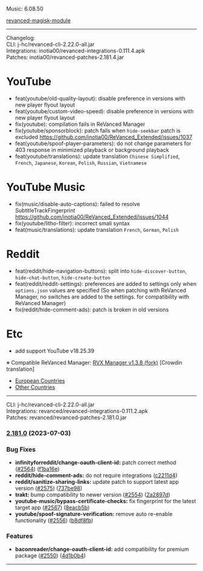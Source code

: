 Music: 6.08.50  

[revanced-magisk-module](https://github.com/j-hc/revanced-magisk-module)  

---
Changelog:  
CLI: j-hc/revanced-cli-2.22.0-all.jar  
Integrations: inotia00/revanced-integrations-0.111.4.apk  
Patches: inotia00/revanced-patches-2.181.4.jar  

YouTube
==
- feat(youtube/old-quality-layout): disable preference in versions with new player flyout layout
- feat(youtube/custom-video-speed): disable preference in versions with new player flyout layout
- fix(youtube): compilation fails in ReVanced Manager
- fix(youtube/sponsorblock): patch fails when `hide-seekbar` patch is excluded https://github.com/inotia00/ReVanced_Extended/issues/1037
- feat(youtube/spoof-player-parameters): do not change parameters for 403 response in minimized playback or background playback
- feat(youtube/translations): update translation
`Chinese Simplified`, `French`, `Japanese`, `Korean`, `Polish`, `Russian`, `Vietnamese`


YouTube Music
==
- fix(music/disable-auto-captions): failed to resolve SubtitleTrackFingerprint https://github.com/inotia00/ReVanced_Extended/issues/1044
- fix(youtube/litho-filter): incorrect smali syntax
- feat(music/translations): update translation
`French`, `German`, `Polish`


Reddit
==
- feat(reddit/hide-navigation-buttons): split into `hide-discover-button`, `hide-chat-button`, `hide-create-button`
- feat(reddit/reddit-settings): preferences are added to settings only when `options.json` values are specified
(So when patching with ReVanced Manager, no switches are added to the settings. for compatibility with ReVanced Manager)
- fix(reddit/hide-comment-ads): patch is broken in old versions


Etc
==
- add support YouTube v18.25.39


※ Compatible ReVanced Manager: [RVX Manager v1.3.8 (fork)](https://github.com/inotia00/revanced-manager/releases/tag/v1.3.8)
[Crowdin translation]
- [European Countries](https://crowdin.com/project/revancedextendedeu)
- [Other Countries](https://crowdin.com/project/revancedextended)


---
CLI: j-hc/revanced-cli-2.22.0-all.jar  
Integrations: revanced/revanced-integrations-0.111.2.apk  
Patches: revanced/revanced-patches-2.181.0.jar  

### [2.181.0](https://github.com/revanced/revanced-patches/compare/v2.180.0...v2.181.0) (2023-07-03)
### Bug Fixes
* **infinityforreddit/change-oauth-client-id:** patch correct method ([#2564](https://github.com/revanced/revanced-patches/issues/2564)) ([f1ba16e](https://github.com/revanced/revanced-patches/commit/f1ba16ebfe2fda86af96d094481ed472eebcb4f9))
* **reddit/hide-comment-ads:** do not require integrations ([c2211d4](https://github.com/revanced/revanced-patches/commit/c2211d458d5cab030999e604a87cc1d02805b7ef))
* **reddit/sanitize-sharing-links:** update patch to support latest app version ([#2575](https://github.com/revanced/revanced-patches/issues/2575)) ([737be98](https://github.com/revanced/revanced-patches/commit/737be9815bad985328bbbead4d32f9398241eef2))
* **trakt:** bump compatibility to newer version ([#2554](https://github.com/revanced/revanced-patches/issues/2554)) ([2a2897d](https://github.com/revanced/revanced-patches/commit/2a2897dc9e81799a3318875122fc7b49692e3764))
* **youtube-music/bypass-certificate-checks:** fix fingerprint for the latest target app ([#2567](https://github.com/revanced/revanced-patches/issues/2567)) ([8eacb5b](https://github.com/revanced/revanced-patches/commit/8eacb5b5ace816da4d98b990eff0ea208691660c))
* **youtube/spoof-signature-verification:** remove auto re-enable functionality ([#2556](https://github.com/revanced/revanced-patches/issues/2556)) ([b8df8fb](https://github.com/revanced/revanced-patches/commit/b8df8fb99707fdac32e272fee8469dfeb940504d))
### Features
* **baconreader/change-oauth-client-id:** add compatibility for premium package ([#2550](https://github.com/revanced/revanced-patches/issues/2550)) ([4d1b0b4](https://github.com/revanced/revanced-patches/commit/4d1b0b442768be4f7a12de63d8b973b2ca113f23))

---  
